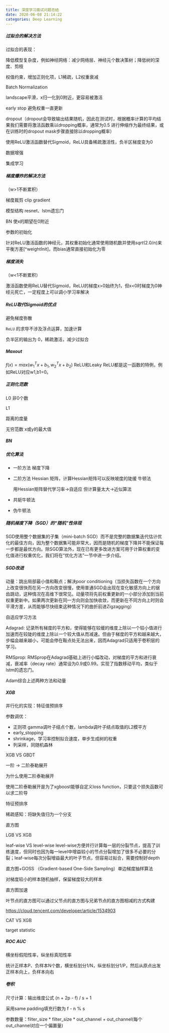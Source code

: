 ```yaml
---
title: 深度学习面试问题总结
date: 2020-06-08 21:14:22
categories: Deep Learning
---
```


##### 过拟合的解决方法

过拟合的表现：



降低模型复杂度，例如神经网络：减少网络层、神经元个数决策树；降低树的深度、剪枝

权值约束，增加正则化项，L1稀疏，L2权重衰减

Batch Normalization

landscape平滑，x归一化到0附近，更容易被激活

early stop 避免权重一直更新

dropout（dropout会导致输出结果随机，因此在测试时，根据概率计算的平均结果我们需要将激活函数乘以dropping概率，通常为0.5 进行伸缩作为最终结果，或在训练时的dropout mask步骤直接除以dropping概率）

使用ReLU激活函数替代Sigmoid，ReLU具备稀疏激活性，负半区梯度变为0

数据增强

集成学习

##### 梯度爆炸的解决方法

（w>1不断累积）

梯度裁剪 clip gradient

模型结构 resnet、lstm遗忘门

BN 使x的期望在0附近

参数的初始化

针对ReLU激活函数的神经元，其权重初始化通常使用随机数并使用$sqrt(2.0/n)$来平衡方差[^weightInit]，而bias通常直接初始化为零



##### 梯度消失

（w<1不断累积）

激活函数使用ReLU替代Sigmoid，ReLU的梯度x>0始终为1，但x<0时梯度为0神经元死亡，一定程度上可以调小学习率解决



##### ReLU取代Sigmoid的优点

避免梯度弥散

`ReLU` 的求导不涉及浮点运算，加速计算

负半区的输出为 0，稀疏激活，减少过拟合



##### Maxout

$f(x)=max(w_1^Tx+b_1, w_2^Tx + b_2)$
ReLU和Leaky ReLU都是这一函数的特例，例如ReLU对应w1,b1=0。

##### 正则化范数

L0 非0个数

L1 

距离的度量

无穷范数 x或y的最大值

##### BN

##### 优化算法

- 一阶方法
梯度下降

- 二阶方法
  Hessian 矩阵，计算Hessian矩阵可以反映坡度的陡缓
  牛顿法

  用Hessian矩阵替代学习率->自适应
  但计算量太大->近似算法

- 共轭牛顿法

- 伪牛顿法

##### 随机梯度下降（SGD）的“随机”性体现

SGD使用整个数据集的子集（mini-batch SGD）而不是完整的数据集迭代估计优化的最佳方向，因为整个数据集可能非常大，因而是随机的梯度下降并不能保证每一步都是最优方向。除SGD算法外，现在已有更多改进方案可用于计算权重的变化值进行权重优化，我们将在“优化方法”一节中进一步介绍。

##### SGD改进

动量：跳出局部最小值和鞍点；解决poor conditioning（当损失函数在一个方向上改变很快而在另一方向改变很慢，使用普通SGD会出现在变化敏感方向上的锯齿跳动，这种情况在高维下很常见。动量项将先前权重更新的一小部分添加到当前权重更新中。如果两次更新在同一方向则会加快收敛，而更新在不同方向上时则会平滑方差，从而能够尽快结束这种情况下的曲折前进Zigzagging）



自适应学习方法

Adagrad: 记录所有梯度的平方和，使得能够在较缓的维度上除以一个较小值进行加速而在较陡的维度上除以一个较大值从而减速。但由于梯度的平方和越来越大，步幅会越来越小，可能会停在鞍点处无法出来，因而Adagrad只适用于卷积层的学习。

RMSprop: RMSprop在Adagrad基础上进行小幅改动，对梯度的平方和进行衰减，衰减率（decay rate）通常设为0.9或0.99。实现了指数移动平均，类似于lstm的遗忘门。

Adam综合上述两种方法和动量



##### XGB

并行化的实现：特征值预排序

参数调优：

- 正则项 gamma调叶子结点个数，lambda调叶子结点取值的L2模平方
- early_stopping
- shrinkage，学习率控制拟合速度，单步生成树的权重
- 列采样，同随机森林



XGB VS GBDT

一阶 -> 二阶泰勒展开

为什么使用二阶泰勒展开

使用二阶泰勒展开是为了xgboost能够自定义loss function，只要这个损失函数可以求二阶导



特征预排序

稀疏感知：将缺失值归为一个分支

直方图



LGB VS XGB

leaf-wise VS level-wise level-wise方便并行计算每一层的分裂节点，提高了训练速度，但同时也因为每一level中增益较小的节点分裂增加了很多不必要的分裂；leaf-wise每次分裂增益最大的叶子节点，但容易过拟合，需要控制好depth

直方图+GOSS （Gradient-based One-Side Sampling）单边梯度抽样算法

对梯度较小的样本随机抽样，保留梯度较大的样本

直方图加速

叶节点的直方图可以通过父节点的直方图与兄弟节点的直方图相减的方式构建

https://cloud.tencent.com/developer/article/1534903



CAT VS XGB

target statistic



##### ROC AUC

横坐标假阳性率，纵坐标真阳性率

统计正样本P、负样本N个数，横坐标划分1/N，纵坐标划分1/P，然后从原点出发正样本向上，负样本向右



##### 卷积

尺寸计算：输出维度公式 (n + 2p - f) / s + 1

采用same padding填充行数为 f - n % s

参数数量：filter_size * filter_size * out_channel + out_channel(每个out_channel对应一个偏置量)

 













